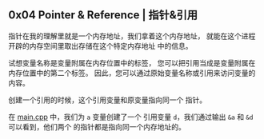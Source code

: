 ## 0x04 Pointer & Reference | 指针&引用

指针在我的理解里就是一个内存地址，我们拿着这个内存地址，
就能在这个进程开辟的内存空间里取出存储在这个特定内存地址
中的信息。

试想变量名称是变量附属在内存位置中的标签，
您可以把引用当成是变量附属在内存位置中的第二个标签。
因此，您可以通过原始变量名称或引用来访问变量的内容。

创建一个引用的时候，这个引用变量和原变量指向同一个
指针。

在 [main.cpp](./main.cpp) 中，我们为 `a` 变量创建了一个
引用变量 `d`，我们通过输出 `&a` 和 `&d` 可以看到，他们两个
的指针都是指向同一个内存地址的。